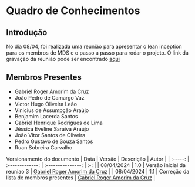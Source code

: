 # Quadro de Conhecimentos
## Introdução
  No dia 08/04, foi realizada uma reunião para apresentar o lean inception para os membros de MDS e o passo a passo para rodar o projeto. O link da gravação da reunião pode ser encontrado [aqui]()

## Membros Presentes
  - Gabriel Roger Amorim da Cruz
  - João Pedro de Camargo Vaz
  - Victor Hugo Oliveira Leão
  - Vinicius de Assumpção Araújo
  - Benjamim Lacerda Santos
  - Gabriel Henrique Rodrigues de Lima
  - Jéssica Eveline Saraiva Araújo
  - João Vitor Santos de Oliveira
  - Pedro Gustavo de Souza Santos
  - Ruan Sobreira Carvalho

Versionamento do documento
| Data | Versão | Descrição | Autor |
| :-----: | :-------------: | :---------------: | :-: |
| 08/04/2024 | 1.0 | Versão inicial da reuniao 3 | [Gabriel Roger Amorim da Cruz](https://github.com/GabrielRoger07) |
| 08/04/2024 | 1.1 | Correção da lista de membros presentes | [Gabriel Roger Amorim da Cruz](https://github.com/GabrielRoger07) |







